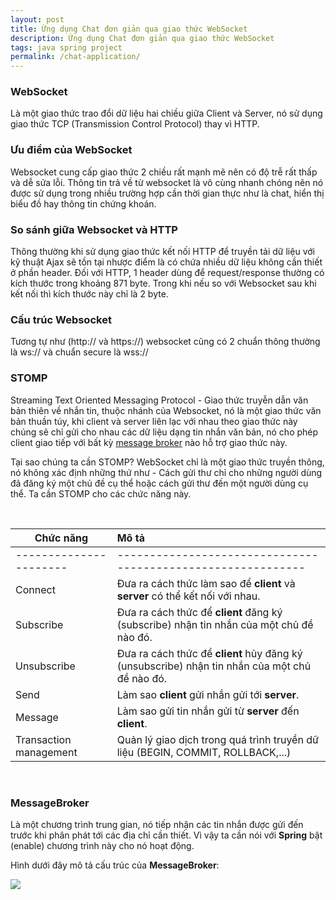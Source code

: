 ```yaml
---
layout: post
title: Ứng dụng Chat đơn giản qua giao thức WebSocket
description: Ứng dụng Chat đơn giản qua giao thức WebSocket
tags: java spring project
permalink: /chat-application/
---
```



### WebSocket

Là một giao thức trao đổi dữ liệu hai chiều giữa Client và Server, nó sử dụng giao thức TCP (Transmission Control Protocol) thay vì HTTP.

### Ưu điểm của WebSocket

Websocket cung cấp giao thức 2 chiều rất mạnh mẽ nên có độ trễ rất thấp và dễ sửa lỗi. Thông tin trả về từ websocket là vô cùng nhanh chóng nên nó được sử dụng trong nhiều trường hợp cần thời gian thực như là chat, hiển thị biểu đồ hay thông tin chứng khoán.

### So sánh giữa Websocket và HTTP

Thông thường khi sử dụng giao thức kết nối HTTP để truyền tải dữ liệu với kỹ thuật Ajax sẽ tồn tại nhược điểm là có chứa nhiều dữ liệu không cần thiết ở phần header. Đối với HTTP, 1 header dùng để request/response thường có kích thước trong khoảng 871 byte. Trong khi nếu so với Websocket sau khi kết nối thì kích thước này chỉ là 2 byte. 

### Cấu trúc Websocket

Tương tự như (http:// và https://) websocket cũng có 2 chuẩn thông thường là ws:// và chuẩn secure là wss://

### STOMP

Streaming Text Oriented Messaging Protocol - Giao thức truyễn dẫn văn bản thiên về nhắn tin, thuộc nhánh của Websocket, nó là một giao thức văn bản thuần túy, khi client và server liên lạc với nhau theo giao thức này chúng sẽ chỉ gửi cho nhau các dữ liệu dạng tin nhắn văn bản, nó cho phép client giao tiếp với bất kỳ [message broker](https://en.wikipedia.org/wiki/Message_broker) nào hỗ trợ giao thức này. 

Tại sao chúng ta cần STOMP? WebSocket chỉ là một giao thức truyền thông, nó không xác định những thứ như - Cách gửi thư chỉ cho những người dùng đã đăng ký một chủ đề cụ thể hoặc cách gửi thư đến một người dùng cụ thể. Ta cần STOMP cho các chức năng này.

<br/>

| **Chức năng**          | **Mô tả**                                                   |
| ---------------------- |:------------------------------------------------------------|
| ---------------------- | ------------------------------------------------------------ |
| Connect                | Đưa ra cách thức làm sao để **client** và **server** có thể kết nối với nhau. |
| Subscribe              | Đưa ra cách thức để **client** đăng ký (subscribe) nhận tin nhắn của một chủ đề nào đó. |
| Unsubscribe            | Đưa ra cách thức để **client** hủy đăng ký (unsubscribe) nhận tin nhắn của một chủ đề nào đó. |
| Send                   | Làm sao **client** gửi nhắn gửi tới **server**.              |
| Message                | Làm sao gửi tin nhắn gửi từ **server** đến **client**.       |
| Transaction management | Quản lý giao dịch trong quá trình truyền dữ liệu (BEGIN, COMMIT, ROLLBACK,...) |

<br/>

### MessageBroker

Là một chương trình trung gian, nó tiếp nhận các tin nhắn được gửi đến trước khi phân phát tới các địa chỉ cần thiết. Vì vậy ta cần nói với **Spring** bật (enable) chương trình này cho nó hoạt động.

Hình dưới đây mô tả cấu trúc của **MessageBroker**:

![](D:\MessageBroker.png)

